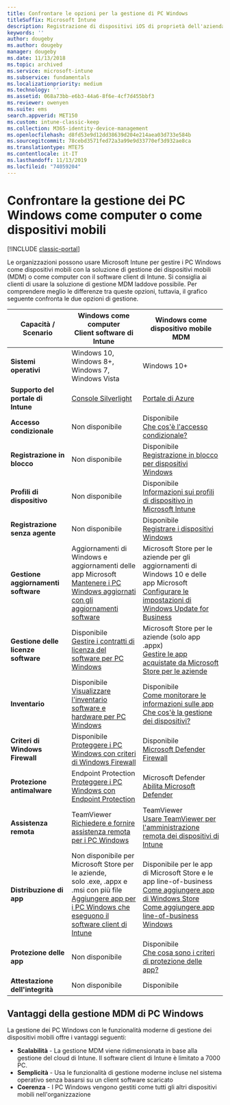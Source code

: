 ```yaml
---
title: Confrontare le opzioni per la gestione di PC Windows
titleSuffix: Microsoft Intune
description: Registrazione di dispositivi iOS di proprietà dell'azienda usando il programma Device Enrollment Program (DEP) di Apple o Apple Configurator.
keywords: ''
author: dougeby
ms.author: dougeby
manager: dougeby
ms.date: 11/13/2018
ms.topic: archived
ms.service: microsoft-intune
ms.subservice: fundamentals
ms.localizationpriority: medium
ms.technology: ''
ms.assetid: 068a73bb-e6b3-44a6-8f6e-4cf7d455bbf3
ms.reviewer: owenyen
ms.suite: ems
search.appverid: MET150
ms.custom: intune-classic-keep
ms.collection: M365-identity-device-management
ms.openlocfilehash: d8fd53e9d12dd38639d204e214aea03d733e584b
ms.sourcegitcommit: 78cebd3571fed72a3a99e9d33770ef3d932ae8ca
ms.translationtype: MTE75
ms.contentlocale: it-IT
ms.lasthandoff: 11/13/2019
ms.locfileid: "74059204"
---
```

# <a name="compare-managing-windows-pcs-as-computers-or-mobile-devices"></a>Confrontare la gestione dei PC Windows come computer o come dispositivi mobili

[!INCLUDE [classic-portal](../includes/classic-portal.md)]

Le organizzazioni possono usare Microsoft Intune per gestire i PC Windows come dispositivi mobili con la soluzione di gestione dei dispositivi mobili (MDM) o come computer con il software client di Intune.  Si consiglia ai clienti di usare la soluzione di gestione MDM laddove possibile. Per comprendere meglio le differenze tra queste opzioni, tuttavia, il grafico seguente confronta le due opzioni di gestione.

|**Capacità / Scenario** |**Windows come computer**<br>Client software di Intune | **Windows come dispositivo mobile**<br>MDM |
|--------------|-------------------------------|-------------------------------|
|**Sistemi operativi** |Windows 10, Windows 8+, Windows 7, Windows Vista | Windows 10+ |
|**Supporto del portale di Intune** |[Console Silverlight](https://manage.microsoft.com)|[Portale di Azure](https://portal.azure.com) |
|**Accesso condizionale**|Non disponibile|Disponibile <br>[Che cos'è l'accesso condizionale?](../protect/conditional-access.md)|
|**Registrazione in blocco**|Non disponibile|Disponibile <br>[Registrazione in blocco per dispositivi Windows](../enrollment/windows-bulk-enroll.md)|
|**Profili di dispositivo**|Non disponibile|Disponibile <br>[Informazioni sui profili di dispositivo in Microsoft Intune](../configuration/device-profiles.md)|
|**Registrazione senza agente**|Non disponibile |Disponibile<br>[Registrare i dispositivi Windows](../enrollment/windows-enroll.md)|
|**Gestione aggiornamenti software**| Aggiornamenti di Windows e aggiornamenti delle app Microsoft<br>[Mantenere i PC Windows aggiornati con gli aggiornamenti software](../keep-windows-pcs-up-to-date-with-software-updates-in-microsoft-intune.md)|Microsoft Store per le aziende per gli aggiornamenti di Windows 10 e delle app Microsoft<br> [Configurare le impostazioni di Windows Update for Business](../protect/windows-update-for-business-configure.md) |
|**Gestione delle licenze software**|Disponibile <br>[Gestire i contratti di licenza del software per PC Windows](../manage-license-agreements-for-windows-pc-software-in-microsoft-intune.md)|Microsoft Store per le aziende (solo app .appx)<br>[Gestire le app acquistate da Microsoft Store per le aziende](../apps/windows-store-for-business.md)|
|**Inventario**|Disponibile <br>[Visualizzare l'inventario software e hardware per PC Windows](view-hardware-and-software-inventory-for-windows-pcs-in-microsoft-intune.md)|Disponibile <br>[Come monitorare le informazioni sulle app](../apps/apps-monitor.md)<br>[Che cos'è la gestione dei dispositivi?](../remote-actions/device-management.md)|
|**Criteri di Windows Firewall**|Disponibile <br>[Proteggere i PC Windows con criteri di Windows Firewall](../help-protect-windows-pcs-using-windows-firewall-policies-in-microsoft-intune.md) |Disponibile <br>[Microsoft Defender Firewall](../protect/endpoint-protection-windows-10.md#microsoft-defender-firewall)|
|**Protezione antimalware**|Endpoint Protection<br>[Proteggere i PC Windows con Endpoint Protection](../help-secure-windows-pcs-with-endpoint-protection-for-microsoft-intune.md)|Microsoft Defender<br>[Abilita Microsoft Defender](../protect/advanced-threat-protection.md)|
|**Assistenza remota** |TeamViewer<br>[Richiedere e fornire assistenza remota per i PC Windows](request-and-provide-remote-assistance-for-windows-pcs-in-microsoft-intune.md)|TeamViewer<br> [Usare TeamViewer per l'amministrazione remota dei dispositivi di Intune](../remote-actions/teamviewer-support.md) |
|**Distribuzione di app** | Non disponibile per Microsoft Store per le aziende,<br>solo .exe, .appx e .msi con più file<br>[Aggiungere app per i PC Windows che eseguono il software client di Intune](add-apps-for-windows-pcs-in-microsoft-intune.md)|Disponibile per le app di Microsoft Store e le app line-of-business<br>[Come aggiungere app di Windows Store](../apps/store-apps-windows.md)<br>[Come aggiungere app line-of-business Windows](../apps/lob-apps-windows.md)|
|**Protezione delle app**|Non disponibile|Disponibile <br>[Che cosa sono i criteri di protezione delle app?](../apps/app-protection-policy.md)|
|**Attestazione dell'integrità**|Non disponibile|Disponibile|


## <a name="advantages-of-mdm-windows-pc-management"></a>Vantaggi della gestione MDM di PC Windows
La gestione dei PC Windows con le funzionalità moderne di gestione dei dispositivi mobili offre i vantaggi seguenti:
- **Scalabilità** - La gestione MDM viene ridimensionata in base alla gestione del cloud di Intune. Il software client di Intune è limitato a 7000 PC.
- **Semplicità** - Usa le funzionalità di gestione moderne incluse nel sistema operativo senza basarsi su un client software scaricato
- **Coerenza** - I PC Windows vengono gestiti come tutti gli altri dispositivi mobili nell'organizzazione
<!-- - **Cloud optimization** - -->
